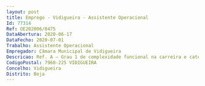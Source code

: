 ```yaml
--- 
layout: post
title: Emprego - Vidigueira - Assistente Operacional
Id: 77314
Ref: OE202006/0475
DataAbertura: 2020-06-17
DataFecho: 2020-07-01
Trabalho: Assistente Operacional
Empregador: Câmara Municipal de Vidigueira
Descricao: Ref. A – Grau 1 de complexidade funcional na carreira e categoria de assistente operacional, complementado com o conteúdo funcional conforme descrito na Lei n.º40 2012, de 28 de agosto, e Lei n.º 68 2014 de 29 de agosto, na redação atual, nomeadamente, para além dos conteúdos técnicos profissionais específicos, executa atividades de vigilância, salvamento e assistência na piscina municipal ou em outros locais onde ocorram práticas aquáticas  Presta socorro aos utentes em dificuldade ou em risco de afogamento  Administra os primeiros cuidados, quando necessário  Informa e transmite as regras de utilização e segurança  Desenvolvimento de outros trabalhos que envolvam limpeza de espaços e equipamentos
CodigoPostal: 7960-225 VIDIGUEIRA
Concelho: Vidigueira
Distrito: Beja
--- 
```

